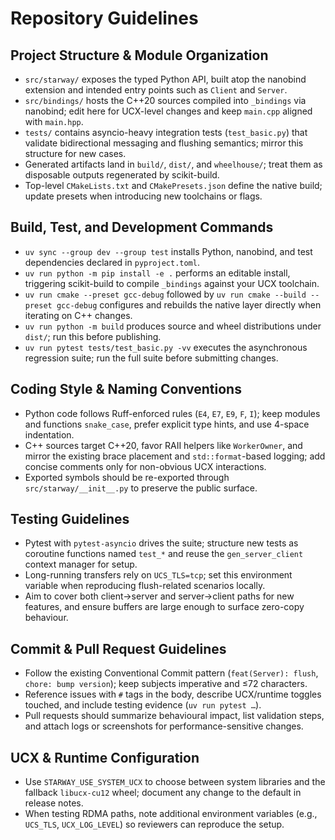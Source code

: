 # Repository Guidelines

## Project Structure & Module Organization
- `src/starway/` exposes the typed Python API, built atop the nanobind extension and intended entry points such as `Client` and `Server`.
- `src/bindings/` hosts the C++20 sources compiled into `_bindings` via nanobind; edit here for UCX-level changes and keep `main.cpp` aligned with `main.hpp`.
- `tests/` contains asyncio-heavy integration tests (`test_basic.py`) that validate bidirectional messaging and flushing semantics; mirror this structure for new cases.
- Generated artifacts land in `build/`, `dist/`, and `wheelhouse/`; treat them as disposable outputs regenerated by scikit-build.
- Top-level `CMakeLists.txt` and `CMakePresets.json` define the native build; update presets when introducing new toolchains or flags.

## Build, Test, and Development Commands
- `uv sync --group dev --group test` installs Python, nanobind, and test dependencies declared in `pyproject.toml`.
- `uv run python -m pip install -e .` performs an editable install, triggering scikit-build to compile `_bindings` against your UCX toolchain.
- `uv run cmake --preset gcc-debug` followed by `uv run cmake --build --preset gcc-debug` configures and rebuilds the native layer directly when iterating on C++ changes.
- `uv run python -m build` produces source and wheel distributions under `dist/`; run this before publishing.
- `uv run pytest tests/test_basic.py -vv` executes the asynchronous regression suite; run the full suite before submitting changes.

## Coding Style & Naming Conventions
- Python code follows Ruff-enforced rules (`E4`, `E7`, `E9`, `F`, `I`); keep modules and functions `snake_case`, prefer explicit type hints, and use 4-space indentation.
- C++ sources target C++20, favor RAII helpers like `WorkerOwner`, and mirror the existing brace placement and `std::format`-based logging; add concise comments only for non-obvious UCX interactions.
- Exported symbols should be re-exported through `src/starway/__init__.py` to preserve the public surface.

## Testing Guidelines
- Pytest with `pytest-asyncio` drives the suite; structure new tests as coroutine functions named `test_*` and reuse the `gen_server_client` context manager for setup.
- Long-running transfers rely on `UCS_TLS=tcp`; set this environment variable when reproducing flush-related scenarios locally.
- Aim to cover both client→server and server→client paths for new features, and ensure buffers are large enough to surface zero-copy behaviour.

## Commit & Pull Request Guidelines
- Follow the existing Conventional Commit pattern (`feat(Server): flush`, `chore: bump version`); keep subjects imperative and ≤72 characters.
- Reference issues with `#` tags in the body, describe UCX/runtime toggles touched, and include testing evidence (`uv run pytest …`).
- Pull requests should summarize behavioural impact, list validation steps, and attach logs or screenshots for performance-sensitive changes.

## UCX & Runtime Configuration
- Use `STARWAY_USE_SYSTEM_UCX` to choose between system libraries and the fallback `libucx-cu12` wheel; document any change to the default in release notes.
- When testing RDMA paths, note additional environment variables (e.g., `UCS_TLS`, `UCX_LOG_LEVEL`) so reviewers can reproduce the setup.
